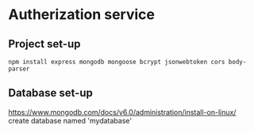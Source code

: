 # Autherization service

## Project set-up
```
npm install express mongodb mongoose bcrypt jsonwebtoken cors body-parser
```

## Database set-up
https://www.mongodb.com/docs/v6.0/administration/install-on-linux/
create database named 'mydatabase'